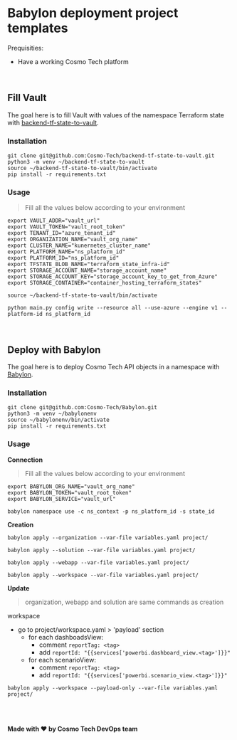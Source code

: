 # Babylon deployment project templates

Prequisities:
- Have a working Cosmo Tech platform

<br>

## Fill Vault
The goal here is to fill Vault with values of the namespace Terraform state with [backend-tf-state-to-vault](https://github.com/Cosmo-Tech/backend-tf-state-to-vault).

### Installation
```
git clone git@github.com:Cosmo-Tech/backend-tf-state-to-vault.git
python3 -m venv ~/backend-tf-state-to-vault
source ~/backend-tf-state-to-vault/bin/activate
pip install -r requirements.txt
```

### Usage
> Fill all the values below according to your environment
```
export VAULT_ADDR="vault_url"
export VAULT_TOKEN="vault_root_token"
export TENANT_ID="azure_tenant_id"
export ORGANIZATION_NAME="vault_org_name"
export CLUSTER_NAME="kunernetes_cluster_name"
export PLATFORM_NAME="ns_platform_id"
export PLATFORM_ID="ns_platform_id"
export TFSTATE_BLOB_NAME="terraform_state_infra-id"
export STORAGE_ACCOUNT_NAME="storage_account_name"
export STORAGE_ACCOUNT_KEY="storage_account_key_to_get_from_Azure"
export STORAGE_CONTAINER="container_hosting_terraform_states"
```
```
source ~/backend-tf-state-to-vault/bin/activate
```
```
python main.py config write --resource all --use-azure --engine v1 --platform-id ns_platform_id
```

<br>

## Deploy with Babylon
The goal here is to deploy Cosmo Tech API objects in a namespace with [Babylon](https://github.com/Cosmo-Tech/Babylon).

### Installation
```
git clone git@github.com:Cosmo-Tech/Babylon.git
python3 -m venv ~/babylonenv
source ~/babylonenv/bin/activate
pip install -r requirements.txt
```

### Usage
**Connection**
> Fill all the values below according to your environment
```
export BABYLON_ORG_NAME="vault_org_name"
export BABYLON_TOKEN="vault_root_token"
export BABYLON_SERVICE="vault_url"
```
```
babylon namespace use -c ns_context -p ns_platform_id -s state_id
```

**Creation**
```
babylon apply --organization --var-file variables.yaml project/
```
```
babylon apply --solution --var-file variables.yaml project/
```
```
babylon apply --webapp --var-file variables.yaml project/
```
```
babylon apply --workspace --var-file variables.yaml project/
```

**Update**
> organization, webapp and solution are same commands as creation

workspace
- go to project/workspace.yaml > 'payload' section
  - for each dashboadsView:
    - comment `reportTag: <tag>`
    - add `reportId: "{{services['powerbi.dashboard_view.<tag>']}}"`
  - for each scenarioView:
    - comment `reportTag: <tag>`
    - add `reportId: "{{services['powerbi.scenario_view.<tag>']}}"`
```
babylon apply --workspace --payload-only --var-file variables.yaml project/
```

<br>
<br>

**Made with :heart: by Cosmo Tech DevOps team**
 